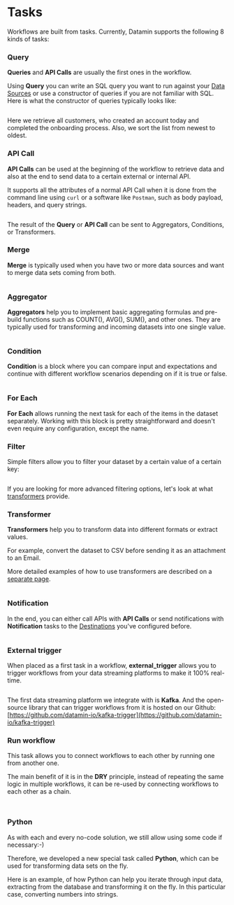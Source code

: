 # Tasks

Workflows are built from tasks. Currently, Datamin supports the following 8 kinds of tasks:

### Query

**Queries** and **API Calls** are usually the first ones in the workflow.&#x20;

Using **Query** you can write an SQL query you want to run against your [Data Sources](../../data-sources/connecting-a-data-source.md) or use a constructor of queries if you are not familiar with SQL. Here is what the constructor of queries typically looks like:

<figure><img src="../../.gitbook/assets/Screenshot 2022-09-16 at 17.56.11.png" alt=""><figcaption></figcaption></figure>

Here we retrieve all customers, who created an account today and completed the onboarding process. Also, we sort the list from newest to oldest.

### API Call

**API Calls** can be used at the beginning of the workflow to retrieve data and also at the end to send data to a certain external or internal API.

It supports all the attributes of a normal API Call when it is done from the command line using `curl` or a software like `Postman`, such as body payload, headers, and query strings.

<figure><img src="../../.gitbook/assets/Screenshot 2022-09-16 at 18.07.05.png" alt=""><figcaption></figcaption></figure>

The result of the **Query** or **API Call** can be sent to Aggregators, Conditions, or Transformers.

### Merge

**Merge** is typically used when you have two or more data sources and want to merge data sets coming from both.&#x20;

<figure><img src="../../.gitbook/assets/Screenshot 2022-09-16 at 18.13.03.png" alt=""><figcaption></figcaption></figure>

### Aggregator

**Aggregators** help you to implement basic aggregating formulas and pre-build functions such as COUNT(), AVG(), SUM(), and other ones. They are typically used for transforming and incoming datasets into one single value.

<figure><img src="../../.gitbook/assets/Screenshot 2022-09-16 at 18.10.58.png" alt=""><figcaption></figcaption></figure>

### Condition

**Condition** is a block where you can compare input and expectations and continue with different workflow scenarios depending on if it is true or false.

<figure><img src="../../.gitbook/assets/Screenshot 2022-09-16 at 18.14.30.png" alt=""><figcaption></figcaption></figure>

### For Each

**For Each** allows running the next task for each of the items in the dataset separately. Working with this block is pretty straightforward and doesn't even require any configuration, except the name.&#x20;

### Filter

Simple filters allow you to filter your dataset by a certain value of a certain key:

<figure><img src="../../.gitbook/assets/Screenshot 2022-10-27 at 20.37.42.png" alt=""><figcaption></figcaption></figure>

If you are looking for more advanced filtering options, let's look at what [transformers](transformers.md#extracting-and-filtering-data-with-gjson) provide.

### Transformer

**Transformers** help you to transform data into different formats or extract values.

For example, convert the dataset to CSV before sending it as an attachment to an Email.

More detailed examples of how to use transformers are described on a [separate page](transformers.md).

<figure><img src="../../.gitbook/assets/Screenshot 2022-09-16 at 18.18.58.png" alt=""><figcaption></figcaption></figure>

### Notification

In the end, you can either call APIs with **API Calls** or send notifications with **Notification** tasks to the [Destinations](../../destinations/connecting-a-destination.md) you've configured before.

<figure><img src="../../.gitbook/assets/Screenshot 2022-09-16 at 18.21.46.png" alt=""><figcaption></figcaption></figure>

### External trigger

When placed as a first task in a workflow, **external\_trigger** allows you to trigger workflows from your data streaming platforms to make it 100% real-time.

<figure><img src="../../.gitbook/assets/Screenshot 2022-11-28 at 18.09.50.png" alt=""><figcaption></figcaption></figure>

The first data streaming platform we integrate with is **Kafka**. And the open-source library that can trigger workflows from it is hosted on our Github:  [https://github.com/datamin-io/kafka-trigger](https://github.com/datamin-io/kafka-trigger)

### Run workflow

This task allows you to connect workflows to each other by running one from another one.&#x20;

The main benefit of it is in the **DRY** principle, instead of repeating the same logic in multiple workflows, it can be re-used by connecting workflows to each other as a chain.

<div>

<figure><img src="../../.gitbook/assets/Screenshot 2023-01-09 at 16.40.53.png" alt=""><figcaption></figcaption></figure>

 

<figure><img src="../../.gitbook/assets/Screenshot 2023-01-09 at 16.40.34.png" alt=""><figcaption></figcaption></figure>

</div>

### Python

As with each and every no-code solution, we still allow using some code if necessary:-)

Therefore, we developed a new special task called **Python**, which can be used for transforming data sets on the fly.

Here is an example, of how Python can help you iterate through input data, extracting from the database and transforming it on the fly. In this particular case, converting numbers into strings.

<div>

<figure><img src="../../.gitbook/assets/Screenshot 2023-02-17 at 13.54.01.png" alt=""><figcaption></figcaption></figure>

 

<figure><img src="../../.gitbook/assets/Screenshot 2023-02-17 at 13.53.48.png" alt=""><figcaption></figcaption></figure>

</div>

